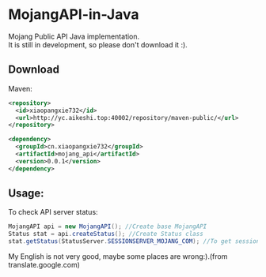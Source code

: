 # MojangAPI-in-Java
Mojang Public API Java implementation.  
It is still in development, so please don't download it :).  
    
## Download
Maven:
```xml
<repository>
  <id>xiaopangxie732</id>
  <url>http://yc.aikeshi.top:40002/repository/maven-public/</url>
</repository>
```
```xml
<dependency>
  <groupId>cn.xiaopangxie732</groupId>
  <artifactId>mojang_api</artifactId>
  <version>0.0.1</version>
</dependency>
```
    
## Usage:      
To check API server status:
```java
MojangAPI api = new MojangAPI(); //Create base MojangAPI
Status stat = api.createStatus(); //Create Status class
stat.getStatus(StatusServer.SESSIONSERVER_MOJANG_COM); //To get sessionserver.mojang.com status
```
My English is not very good, maybe some places are wrong:).(from translate.google.com)
